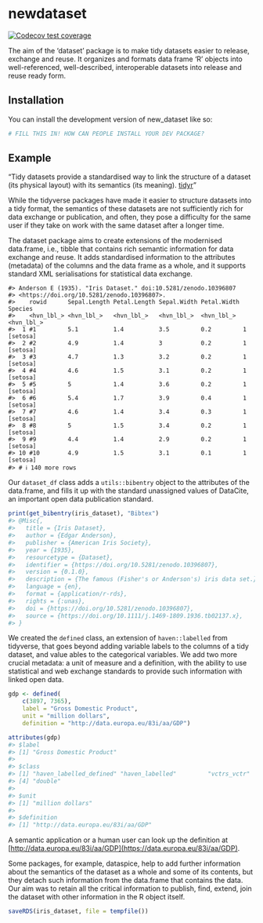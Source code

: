 
<!-- README.md is generated from README.Rmd. Please edit that file -->

# newdataset

<!-- badges: start -->

[![Codecov test
coverage](https://codecov.io/gh/antaldaniel/dataset/graph/badge.svg)](https://app.codecov.io/gh/antaldaniel/dataset)
<!-- badges: end -->

The aim of the ‘dataset’ package is to make tidy datasets easier to
release, exchange and reuse. It organizes and formats data frame ‘R’
objects into well-referenced, well-described, interoperable datasets
into release and reuse ready form.

## Installation

You can install the development version of new_dataset like so:

``` r
# FILL THIS IN! HOW CAN PEOPLE INSTALL YOUR DEV PACKAGE?
```

## Example

“Tidy datasets provide a standardised way to link the structure of a
dataset (its physical layout) with its semantics (its meaning).
[tidyr](https://cran.r-project.org/web/packages/tidyr/vignettes/tidy-data.html)”

While the tidyverse packages have made it easier to structure datasets
into a tidy format, the semantics of these datasets are not sufficiently
rich for data exchange or publication, and often, they pose a difficulty
for the same user if they take on work with the same dataset after a
longer time.

The dataset package aims to create extensions of the modernised
data.frame, i.e., tibble that contains rich semantic information for
data exchange and reuse. It adds standardised information to the
attributes (metadata) of the columns and the data frame as a whole, and
it supports standard XML serialisations for statistical data exchange.

    #> Anderson E (1935). "Iris Dataset." doi:10.5281/zenodo.10396807
    #> <https://doi.org/10.5281/zenodo.10396807>.
    #>    rowid      Sepal.Length Petal.Length Sepal.Width Petal.Width Species   
    #>    <hvn_lbl_> <hvn_lbl_>   <hvn_lbl_>   <hvn_lbl_>  <hvn_lbl_>  <hvn_lbl_>
    #>  1 #1         5.1          1.4          3.5         0.2         1 [setosa]
    #>  2 #2         4.9          1.4          3           0.2         1 [setosa]
    #>  3 #3         4.7          1.3          3.2         0.2         1 [setosa]
    #>  4 #4         4.6          1.5          3.1         0.2         1 [setosa]
    #>  5 #5         5            1.4          3.6         0.2         1 [setosa]
    #>  6 #6         5.4          1.7          3.9         0.4         1 [setosa]
    #>  7 #7         4.6          1.4          3.4         0.3         1 [setosa]
    #>  8 #8         5            1.5          3.4         0.2         1 [setosa]
    #>  9 #9         4.4          1.4          2.9         0.2         1 [setosa]
    #> 10 #10        4.9          1.5          3.1         0.1         1 [setosa]
    #> # ℹ 140 more rows

Our `dataset_df` class adds a `utils::bibentry` object to the attributes
of the data.frame, and fills it up with the standard unassigned values
of DataCite, an important open data publication standard.

``` r
print(get_bibentry(iris_dataset), "Bibtex")
#> @Misc{,
#>   title = {Iris Dataset},
#>   author = {Edgar Anderson},
#>   publisher = {American Iris Society},
#>   year = {1935},
#>   resourcetype = {Dataset},
#>   identifier = {https://doi.org/10.5281/zenodo.10396807},
#>   version = {0.1.0},
#>   description = {The famous (Fisher's or Anderson's) iris data set.},
#>   language = {en},
#>   format = {application/r-rds},
#>   rights = {:unas},
#>   doi = {https://doi.org/10.5281/zenodo.10396807},
#>   source = {https://doi.org/10.1111/j.1469-1809.1936.tb02137.x},
#> }
```

We created the `defined` class, an extension of `haven::labelled` from
tidyverse, that goes beyond adding variable labels to the columns of a
tidy dataset, and value ables to the categorical variables. We add two
more crucial metadata: a unit of measure and a definition, with the
ability to use statistical and web exchange standards to provide such
information with linked open data.

``` r
gdp <- defined(
    c(3897, 7365), 
    label = "Gross Domestic Product", 
    unit = "million dollars", 
    definition = "http://data.europa.eu/83i/aa/GDP")

attributes(gdp)
#> $label
#> [1] "Gross Domestic Product"
#> 
#> $class
#> [1] "haven_labelled_defined" "haven_labelled"         "vctrs_vctr"            
#> [4] "double"                
#> 
#> $unit
#> [1] "million dollars"
#> 
#> $definition
#> [1] "http://data.europa.eu/83i/aa/GDP"
```

A semantic application or a human user can look up the definition at
[http://data.europa.eu/83i/aa/GDP](https://data.europa.eu/83i/aa/GDP).

Some packages, for example, dataspice, help to add further information
about the semantics of the dataset as a whole and some of its contents,
but they detach such information from the data.frame that contains the
data. Our aim was to retain all the critical information to publish,
find, extend, join the dataset with other information in the R object
itself.

``` r
saveRDS(iris_dataset, file = tempfile())
```
